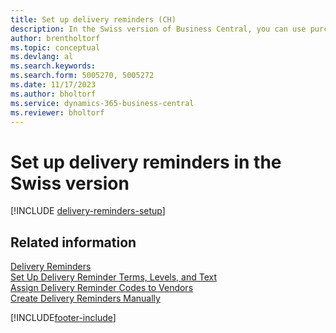 ```yaml
---
title: Set up delivery reminders (CH)
description: In the Swiss version of Business Central, you can use purchase delivery reminders to remind vendors about overdue deliveries.
author: brentholtorf
ms.topic: conceptual
ms.devlang: al
ms.search.keywords:
ms.search.form: 5005270, 5005272
ms.date: 11/17/2023
ms.author: bholtorf
ms.service: dynamics-365-business-central
ms.reviewer: bholtorf
---
```

# Set up delivery reminders in the Swiss version

[!INCLUDE [delivery-reminders-setup](../includes/ATCHDE/delivery-reminders-setup.md)]

## Related information

[Delivery Reminders](delivery-reminders.md)  
[Set Up Delivery Reminder Terms, Levels, and Text](how-to-set-up-delivery-reminder-terms-levels-and-text.md)  
[Assign Delivery Reminder Codes to Vendors](how-to-assign-delivery-reminder-codes-to-vendors.md)  
[Create Delivery Reminders Manually](how-to-create-delivery-reminders-manually.md)


[!INCLUDE[footer-include](../../includes/footer-banner.md)]